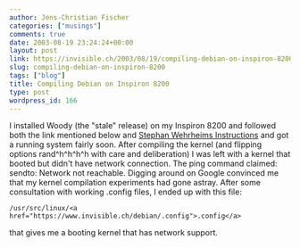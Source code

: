```yaml
---
author: Jens-Christian Fischer
categories: ["musings"]
comments: true
date: 2003-08-19 23:24:24+00:00
layout: post
link: https://invisible.ch/2003/08/19/compiling-debian-on-inspiron-8200/
slug: compiling-debian-on-inspiron-8200
tags: ["blog"]
title: Compiling Debian on Inspiron 8200
type: post
wordpress_id: 166
---
```


I installed Woody (the "stale" release) on my Inspiron 8200 and followed both the link mentioned below and [Stephan Wehrheims Instructions](https://www.stephanwehrheim.de/computer/dell8200+debian30/dell8200+debian30.html) and got a running system fairly soon. After compiling the kernel (and flipping options rand^h^h^h^h with care and deliberation) I was left with a kernel that booted but didn't have network connection. The ping command claimed: sendto: Network not reachable. Digging around on Google convinced me that my kernel compilation experiments had gone astray. After some consultation with working .config files, I ended up with this file:
    
    /usr/src/linux/<a href="https://www.invisible.ch/debian/.config">.config</a>

that gives me a booting kernel that has network support.

